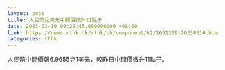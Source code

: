 ```yaml
---
layout: post
title: 人民幣兌美元中間價微升11點子
date: 2023-03-10 09:29:45.000000000 +08:00
link: https://news.rthk.hk/rthk/ch/component/k2/1691299-20230310.htm
categories: rthk
---
```


人民幣中間價報6.9655兌1美元，較昨日中間價微升11點子。
